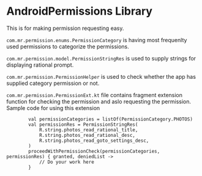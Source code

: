 # AndroidPermissions Library 
This is for making permission requesting easy.

`com.mr.permission.enums.PermissionCategory` is having most frequenlty used permissions to categorize the permissions.

`com.mr.permission.model.PermissionStringRes` is used to supply strings for displaying rational prompt.

`com.mr.permission.PermissionHelper` is used to check whether the app has supplied category permission or not.

`com.mr.permission.PermissionExt.kt` file contains fragment extension function for checking the permission and aslo requesting the permission.
Sample code for using this extension 

            val permissionCategories = listOf(PermissionCategory.PHOTOS)
            val permissionRes = PermissionStringRes(
                R.string.photos_read_rational_title,
                R.string.photos_read_rational_desc,
                R.string.photos_read_goto_settings_desc,
            )
            proceedWithPermissionCheck(permissionCategories, permissionRes) { granted, deniedList ->
                // Do your work here   
            }
          
